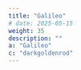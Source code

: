 ```yaml
---
title: "Galileo"
# date: 2025-05-15
weight: 35
description: ""
a: "Galileo"
c: "darkgoldenrod"
---
```

